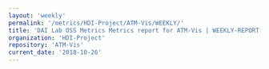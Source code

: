 ```yaml
---
layout: 'weekly'
permalink: '/metrics/HDI-Project/ATM-Vis/WEEKLY/'
title: 'DAI Lab OSS Metrics Metrics report for ATM-Vis | WEEKLY-REPORT-2018-10-26'
organization: 'HDI-Project'
repository: 'ATM-Vis'
current_date: '2018-10-26'
---
```

